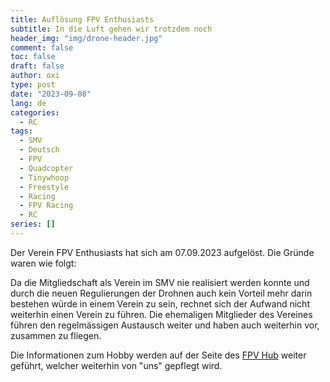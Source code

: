 ```yaml
---
title: Auflösung FPV Enthusiasts
subtitle: In die Luft gehen wir trotzdem noch
header_img: "img/drone-header.jpg"
comment: false
toc: false
draft: false
author: oxi
type: post
date: "2023-09-08"
lang: de
categories:
  - RC
tags:
  - SMV
  - Deutsch
  - FPV
  - Quadcopter
  - Tinywhoop
  - Freestyle
  - Racing
  - FPV Racing
  - RC
series: []
---
```

Der Verein FPV Enthusiasts hat sich am 07.09.2023 aufgelöst. Die Gründe waren wie folgt:

Da die Mitgliedschaft als Verein im SMV nie realisiert werden konnte und durch die neuen Regulierungen der Drohnen auch kein Vorteil mehr darin bestehen würde in einem Verein zu sein, rechnet sich der Aufwand nicht weiterhin einen Verein zu führen. Die ehemaligen Mitglieder des Vereines führen den regelmässigen Austausch weiter und haben auch weiterhin vor, zusammen zu fliegen.

Die Informationen zum Hobby werden auf der Seite des [FPV Hub](https://fpvhub.ch) weiter geführt, welcher weiterhin von "uns" gepflegt wird.
